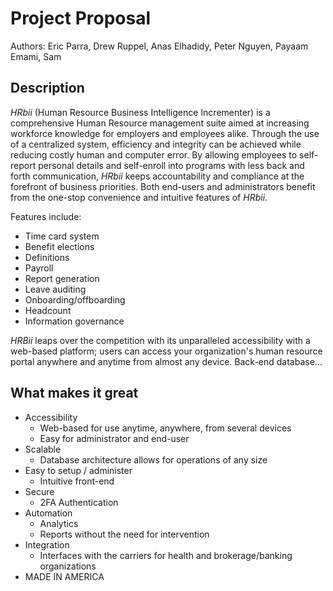# Project Proposal
Authors: Eric Parra, Drew Ruppel, Anas Elhadidy, Peter Nguyen, Payaam Emami, Sam

## Description
_HRbii_ (Human Resource Business Intelligence Incrementer) is a comprehensive Human Resource management suite aimed at increasing workforce knowledge for employers and employees alike. Through the use of a centralized system, efficiency and integrity can be achieved while reducing costly human and computer error. By allowing employees to self-report personal details and self-enroll into programs with less back and forth communication, _HRbii_ keeps accountability and compliance at the forefront of business priorities. Both end-users and administrators benefit from the one-stop convenience and intuitive features of _HRbii_.

Features include:
- Time card system
- Benefit elections
- Definitions
- Payroll
- Report generation
- Leave auditing
- Onboarding/offboarding
- Headcount
- Information governance

_HRBii_ leaps over the competition with its unparalleled accessibility with a web-based platform; users can access your organization's human resource portal anywhere and anytime from almost any device. Back-end database...

## What makes it great
- Accessibility
  - Web-based for use anytime, anywhere, from several devices
  - Easy for administrator and end-user
- Scalable
  - Database architecture allows for operations of any size
- Easy to setup / administer
  - Intuitive front-end
- Secure
  - 2FA Authentication
- Automation
  - Analytics
  - Reports without the need for intervention
- Integration
  - Interfaces with the carriers for health and brokerage/banking organizations
- MADE IN AMERICA
